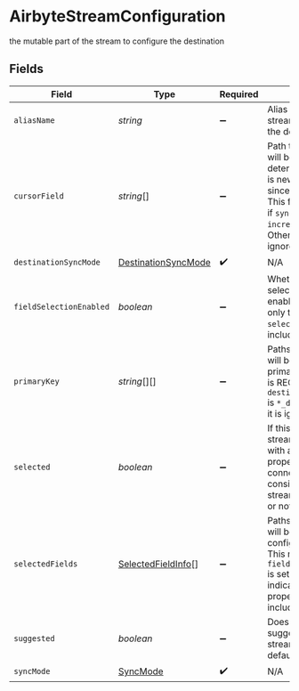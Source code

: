 # AirbyteStreamConfiguration

the mutable part of the stream to configure the destination


## Fields

| Field                                                                                                                                                                                 | Type                                                                                                                                                                                  | Required                                                                                                                                                                              | Description                                                                                                                                                                           |
| ------------------------------------------------------------------------------------------------------------------------------------------------------------------------------------- | ------------------------------------------------------------------------------------------------------------------------------------------------------------------------------------- | ------------------------------------------------------------------------------------------------------------------------------------------------------------------------------------- | ------------------------------------------------------------------------------------------------------------------------------------------------------------------------------------- |
| `aliasName`                                                                                                                                                                           | *string*                                                                                                                                                                              | :heavy_minus_sign:                                                                                                                                                                    | Alias name to the stream to be used in the destination                                                                                                                                |
| `cursorField`                                                                                                                                                                         | *string*[]                                                                                                                                                                            | :heavy_minus_sign:                                                                                                                                                                    | Path to the field that will be used to determine if a record is new or modified since the last sync. This field is REQUIRED if `sync_mode` is `incremental`. Otherwise it is ignored. |
| `destinationSyncMode`                                                                                                                                                                 | [DestinationSyncMode](../../models/shared/destinationsyncmode.md)                                                                                                                     | :heavy_check_mark:                                                                                                                                                                    | N/A                                                                                                                                                                                   |
| `fieldSelectionEnabled`                                                                                                                                                               | *boolean*                                                                                                                                                                             | :heavy_minus_sign:                                                                                                                                                                    | Whether field selection should be enabled. If this is true, only the properties in `selectedFields` will be included.                                                                 |
| `primaryKey`                                                                                                                                                                          | *string*[][]                                                                                                                                                                          | :heavy_minus_sign:                                                                                                                                                                    | Paths to the fields that will be used as primary key. This field is REQUIRED if `destination_sync_mode` is `*_dedup`. Otherwise it is ignored.                                        |
| `selected`                                                                                                                                                                            | *boolean*                                                                                                                                                                             | :heavy_minus_sign:                                                                                                                                                                    | If this is true, the stream is selected with all of its properties. For new connections, this considers if the stream is suggested or not                                             |
| `selectedFields`                                                                                                                                                                      | [SelectedFieldInfo](../../models/shared/selectedfieldinfo.md)[]                                                                                                                       | :heavy_minus_sign:                                                                                                                                                                    | Paths to the fields that will be included in the configured catalog. This must be set if `fieldSelectedEnabled` is set. An empty list indicates that no properties will be included.  |
| `suggested`                                                                                                                                                                           | *boolean*                                                                                                                                                                             | :heavy_minus_sign:                                                                                                                                                                    | Does the connector suggest that this stream be enabled by default?                                                                                                                    |
| `syncMode`                                                                                                                                                                            | [SyncMode](../../models/shared/syncmode.md)                                                                                                                                           | :heavy_check_mark:                                                                                                                                                                    | N/A                                                                                                                                                                                   |